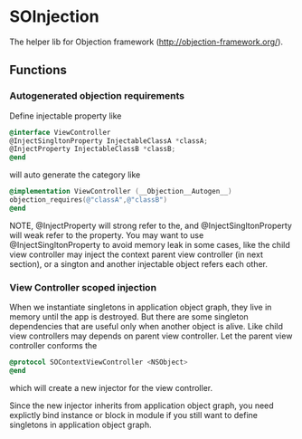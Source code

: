 # SOInjection
The helper lib for Objection framework (http://objection-framework.org/).
## Functions
### Autogenerated objection requirements
Define injectable property like
```objective-c
@interface ViewController
@InjectSingltonProperty InjectableClassA *classA;
@InjectProperty InjectableClassB *classB;
@end
```
will auto generate the category like
```objective-c
@implementation ViewController (__Objection__Autogen__)
objection_requires(@"classA",@"classB")
@end
```

NOTE, @InjectProperty will strong refer to the, and @InjectSingltonProperty will weak refer to the property. You may want to use @InjectSingltonProperty to avoid memory leak in some cases, like the child view controller may inject the context parent view controller (in next section), or a sington and another injectable object refers each other.

### View Controller scoped injection
When we instantiate singletons in application object graph, they live in memory until the app is destroyed. But there are some singleton dependencies that are useful only when another object is alive. Like child view controllers may depends on parent view controller. Let the parent view controller conforms the
```objective-c
@protocol SOContextViewController <NSObject>
@end
```
which will create a new injector for the view controller.

Since the new injector inherits from application object graph, you need explictly bind instance or block in module if you still want to define singletons in application object graph.

